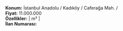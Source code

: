 ## 

**Konum:** İstanbul Anadolu / Kadıköy / Caferağa Mah. /  
**Fiyat:** 11.000.000  
**Özellikler:**  |  m² |   
**İlan Numarası:** 
